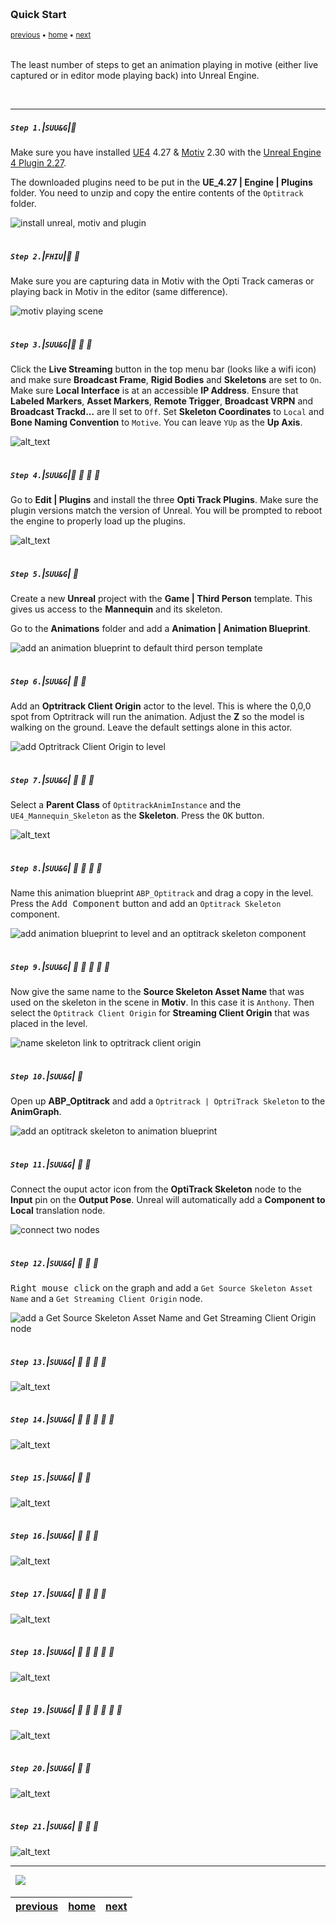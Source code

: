 <img src="https://via.placeholder.com/1000x4/45D7CA/45D7CA" alt="drawing" height="4px"/>

### Quick Start

<sub>[previous](../) • [home](../README.md#user-content-ue4-static-meshes) • [next](../)</sub>

<img src="https://via.placeholder.com/1000x4/45D7CA/45D7CA" alt="drawing" height="4px"/>

The least number of steps to get an animation playing in motive (either live captured or in editor mode playing back) into Unreal Engine.

<br>

---


##### `Step 1.`\|`SUU&G`|:small_blue_diamond:

Make sure you have installed [UE4](https://epicgames.com/store/download) 4.27 & [Motiv](https://optitrack.com/support/downloads/motive.html) 2.30 with the [Unreal Engine 4 Plugin 2.27](https://www.optitrack.com/support/downloads/plugins.html).

The downloaded plugins need to be put in the **UE_4.27 | Engine | Plugins** folder.  You need to unzip and copy the entire contents of the `Optitrack` folder.

![install unreal, motiv and plugin](images/InstalLSoftware.png)


<img src="https://via.placeholder.com/500x2/45D7CA/45D7CA" alt="drawing" height="2px" alt = ""/>

##### `Step 2.`\|`FHIU`|:small_blue_diamond: :small_blue_diamond: 

 Make sure you are capturing data in Motiv with the Opti Track cameras or playing back in Motiv in the editor (same difference).

![motiv playing scene](images/motiv_a.png)

<img src="https://via.placeholder.com/500x2/45D7CA/45D7CA" alt="drawing" height="2px" alt = ""/>

##### `Step 3.`\|`SUU&G`|:small_blue_diamond: :small_blue_diamond: :small_blue_diamond:

Click the **Live Streaming** button in the top menu bar (looks like a wifi icon) and make sure **Broadcast Frame**, **Rigid Bodies** and **Skeletons** are set to `On`. Make sure **Local Interface** is at an accessible **IP Address**. Ensure that **Labeled Markers**, **Asset Markers**, **Remote Trigger**, **Broadcast VRPN** and **Broadcast Trackd...** are ll set to `Off`.  Set **Skeleton Coordinates** to `Local` and **Bone Naming Convention** to `Motive`.  You can leave `YUp` as the **Up Axis**.

![alt_text](images/LiveStreamingMotiv.png)


<img src="https://via.placeholder.com/500x2/45D7CA/45D7CA" alt="drawing" height="2px" alt = ""/>

##### `Step 4.`\|`SUU&G`|:small_blue_diamond: :small_blue_diamond: :small_blue_diamond: :small_blue_diamond:

Go to **Edit | Plugins** and install the three **Opti Track Plugins**.  Make sure the plugin versions match the version of Unreal. You will be prompted to reboot the engine to properly load up the plugins.

![alt_text](images/AddThreeOptiTrackPlugins.png)

<img src="https://via.placeholder.com/500x2/45D7CA/45D7CA" alt="drawing" height="2px" alt = ""/>

##### `Step 5.`\|`SUU&G`| :small_orange_diamond:

Create a new **Unreal** project with the **Game | Third Person** template. This gives us access to the **Mannequin** and its skeleton.

Go to the **Animations** folder and add a **Animation | Animation Blueprint**.

![add an animation blueprint to default third person template](images/AnimationBlueprint.png)

<img src="https://via.placeholder.com/500x2/45D7CA/45D7CA" alt="drawing" height="2px" alt = ""/>

##### `Step 6.`\|`SUU&G`| :small_orange_diamond: :small_blue_diamond:


Add an **Optritrack Client Origin** actor to the level.  This is where the 0,0,0 spot from Optritrack will run the animation.  Adjust the **Z** so the model is walking on the ground.  Leave the default settings alone in this actor.

![add Optritrack Client Origin to level](images/clientOrigin.png)

<img src="https://via.placeholder.com/500x2/45D7CA/45D7CA" alt="drawing" height="2px" alt = ""/>

##### `Step 7.`\|`SUU&G`| :small_orange_diamond: :small_blue_diamond: :small_blue_diamond:

Select a **Parent Class** of `OptitrackAnimInstance` and the `UE4_Mannequin_Skeleton` as the **Skeleton**.  Press the <kbd>OK</kbd> button.

![alt_text](images/optitrackAnimBP.png)

<img src="https://via.placeholder.com/500x2/45D7CA/45D7CA" alt="drawing" height="2px" alt = ""/>

##### `Step 8.`\|`SUU&G`| :small_orange_diamond: :small_blue_diamond: :small_blue_diamond: :small_blue_diamond:

Name this animation blueprint `ABP_Optitrack` and drag a copy in the level.  Press the <kbd>Add Component</kbd> button and add an `Optitrack Skeleton` component.

![add animation blueprint to level and an optitrack skeleton component](images/AddOptitrackComponent.png)


<img src="https://via.placeholder.com/500x2/45D7CA/45D7CA" alt="drawing" height="2px" alt = ""/>

##### `Step 9.`\|`SUU&G`| :small_orange_diamond: :small_blue_diamond: :small_blue_diamond: :small_blue_diamond: :small_blue_diamond:

Now give the same name to the **Source Skeleton Asset Name** that was used on the skeleton in the scene in **Motiv**.  In this case it is `Anthony`. Then select the `Optitrack Client Origin` for **Streaming Client Origin** that was placed in the level.

![name skeleton link to optritrack client origin](images/NameSkeleton.png)

<img src="https://via.placeholder.com/500x2/45D7CA/45D7CA" alt="drawing" height="2px" alt = ""/>

##### `Step 10.`\|`SUU&G`| :large_blue_diamond:

Open up **ABP_Optitrack** and add a `Optritrack | OptriTrack Skeleton` to the **AnimGraph**.

![add an optitrack skeleton to animation blueprint](images/AddOptitrackSkeleton.png)

<img src="https://via.placeholder.com/500x2/45D7CA/45D7CA" alt="drawing" height="2px" alt = ""/>

##### `Step 11.`\|`SUU&G`| :large_blue_diamond: :small_blue_diamond: 

Connect the ouput actor icon from the **OptiTrack Skeleton** node to the **Input** pin on the **Output Pose**.  Unreal will automatically add a **Component to Local** translation node.

![connect two nodes](images/ConnectOutputs.png)

<img src="https://via.placeholder.com/500x2/45D7CA/45D7CA" alt="drawing" height="2px" alt = ""/>


##### `Step 12.`\|`SUU&G`| :large_blue_diamond: :small_blue_diamond: :small_blue_diamond: 

<kbd>Right mouse click</kbd> on the graph and add a `Get Source Skeleton Asset Name` and a `Get Streaming Client Origin` node.

![add a Get Source Skeleton Asset Name and Get Streaming Client Origin node](images/GetREfs.png)

<img src="https://via.placeholder.com/500x2/45D7CA/45D7CA" alt="drawing" height="2px" alt = ""/>

##### `Step 13.`\|`SUU&G`| :large_blue_diamond: :small_blue_diamond: :small_blue_diamond:  :small_blue_diamond: 

![alt_text](images/.png)

<img src="https://via.placeholder.com/500x2/45D7CA/45D7CA" alt="drawing" height="2px" alt = ""/>

##### `Step 14.`\|`SUU&G`| :large_blue_diamond: :small_blue_diamond: :small_blue_diamond: :small_blue_diamond:  :small_blue_diamond: 

![alt_text](images/.png)

<img src="https://via.placeholder.com/500x2/45D7CA/45D7CA" alt="drawing" height="2px" alt = ""/>

##### `Step 15.`\|`SUU&G`| :large_blue_diamond: :small_orange_diamond: 

![alt_text](images/.png)

<img src="https://via.placeholder.com/500x2/45D7CA/45D7CA" alt="drawing" height="2px" alt = ""/>

##### `Step 16.`\|`SUU&G`| :large_blue_diamond: :small_orange_diamond:   :small_blue_diamond: 

![alt_text](images/.png)

<img src="https://via.placeholder.com/500x2/45D7CA/45D7CA" alt="drawing" height="2px" alt = ""/>

##### `Step 17.`\|`SUU&G`| :large_blue_diamond: :small_orange_diamond: :small_blue_diamond: :small_blue_diamond:

![alt_text](images/.png)

<img src="https://via.placeholder.com/500x2/45D7CA/45D7CA" alt="drawing" height="2px" alt = ""/>

##### `Step 18.`\|`SUU&G`| :large_blue_diamond: :small_orange_diamond: :small_blue_diamond: :small_blue_diamond: :small_blue_diamond:

![alt_text](images/.png)

<img src="https://via.placeholder.com/500x2/45D7CA/45D7CA" alt="drawing" height="2px" alt = ""/>

##### `Step 19.`\|`SUU&G`| :large_blue_diamond: :small_orange_diamond: :small_blue_diamond: :small_blue_diamond: :small_blue_diamond: :small_blue_diamond:

![alt_text](images/.png)

<img src="https://via.placeholder.com/500x2/45D7CA/45D7CA" alt="drawing" height="2px" alt = ""/>

##### `Step 20.`\|`SUU&G`| :large_blue_diamond: :large_blue_diamond:

![alt_text](images/.png)

<img src="https://via.placeholder.com/500x2/45D7CA/45D7CA" alt="drawing" height="2px" alt = ""/>

##### `Step 21.`\|`SUU&G`| :large_blue_diamond: :large_blue_diamond: :small_blue_diamond:

![alt_text](images/.png)

___


<img src="https://via.placeholder.com/1000x4/dba81a/dba81a" alt="drawing" height="4px" alt = ""/>

<img src="https://via.placeholder.com/1000x100/45D7CA/000000/?text=Next Up - ADD NEXT TITLE">

<img src="https://via.placeholder.com/1000x4/dba81a/dba81a" alt="drawing" height="4px" alt = ""/>

| [previous](../)| [home](../README.md#user-content-ue4-static-meshes) | [next](../)|
|---|---|---|
